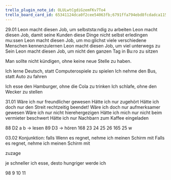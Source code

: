 ```yaml
---
trello_plugin_note_id: OLULwtCgdiGzemFKv7To4
trello_board_card_id: 65341124dca0f2cee54063fb;6791ffa794ebd8fcdadca115
---
```

29.01
Leon macht diesen Job, um selbststa:ndig zu arbeiten
Leon macht diesen Job, damit seine Kunden diese Dinge nicht selbst erledingen mu:ssen 
Leon macht diesen Job, um mo:glichst viele verschiedene Menschen kennenzulernen
Leon macht diesen Job, um viel unterwegs zu Sein
Leon macht diesen Job, um nicht den ganzen Tag in Bu:ro zu sitzen

Man sollte nicht kündigen, ohne keine neue Stelle zu haben.



Ich lerne Deutsch, statt Computerospiele zu spielen
Ich nehme den Bus, statt Auto zu fahren

Ich esse den Hamburger, ohne die Cola zu trinken
Ich schlafe, ohne den Wecker zu stellen



31.01
Wäre ich nur freundlicher gewesen
Hätte ich nur zugehört
Hätte ich doch nur den Streit rechtzeitig beendet!
Wäre ich doch nur aufmerksamer gewesen
Wäre ich nur nicht hierehergezigen
Hätte ich mich nur nicht beim vermieter beschwert
Hätte ich nur Nachbarn zum Kaffee eingeladen

88 D2 a b -> lesen
89 D3 -> hören
168 23 24 25 26
165 25 w

03.02 
Konjunktion: falls
Wenn es regnet, nehme ich meinen Schirm mit
Falls es regnet, nehme ich meinen Schirm mit

zuzage

je schneller ich esse, desto hungriger werde ich

98 9 10 11
